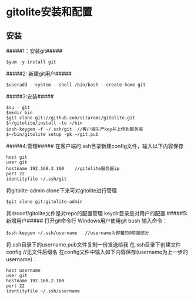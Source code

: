 gitolite安装和配置
==============
安装
--------------
#####1：安装git#####

    $yum -y install git
#####2: 新建git用户#####

    $useradd --system --shell /bin/bash --create-home git
#####3:安装#####

    $su - git
    $mkdir bin
    $git clone git://github.com/sitaramc/gitolite.git
    $~/gitolite/install -to ~/bin
    $ssh-keygen –f ~/.ssh/git  //客户端生产key并上传到服务端
    $~/bin/gitolite setup -pk ~/git.pub
#####4:管理#####
在客户端的.ssh目录新建config文件，输入以下内容保存

    host git
    user git
    hostname 192.168.2.100    //gitolite服务器ip
    port 22
    identityfile ~/.ssh/git
将gitolite-admin clone下来可对gitolite进行管理

    $git clone git:gitolite-admin  
其中conf/gitolite文件是对repo的配置管理
keydir目录是对用户的配置
#####5:新增用户#####
打开git命令行
Windows用户使用git bush
输入命令：

    $ssh-keygen ~/.ssh/username   //username为邮箱的@前面部分
将.ssh目录下的username.pub文件复制一份发送给我
在.ssh目录下创建文件 config     //无文件后缀名
在config文件中输入如下内容保存(username为上一步的username)：

    host username
    user git
    hostname 192.168.2.100
    port 22
    identityfile ~/.ssh/username


